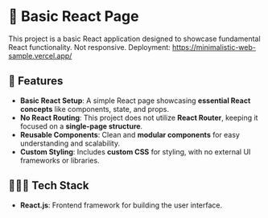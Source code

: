 # 📱 Basic React Page

This project is a basic React application designed to showcase fundamental React functionality. Not responsive.
Deployment: https://minimalistic-web-sample.vercel.app/


## 💭 Features

- **Basic React Setup**: A simple React page showcasing **essential React concepts** like components, state, and props.  
- **No React Routing**: This project does not utilize **React Router**, keeping it focused on a **single-page structure**.  
- **Reusable Components**: Clean and **modular components** for easy understanding and scalability.  
- **Custom Styling**: Includes **custom CSS** for styling, with no external UI frameworks or libraries.
  
## 👩🏻‍💻 Tech Stack
- **React.js**: Frontend framework for building the user interface.
